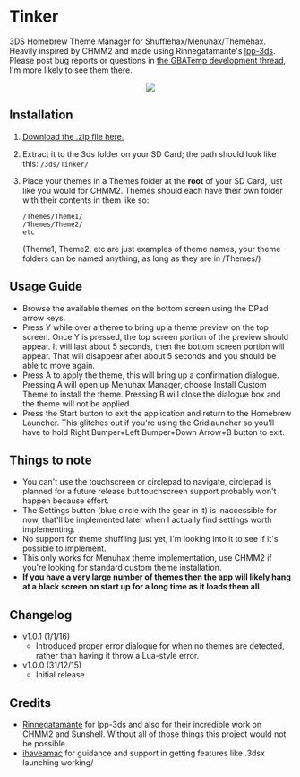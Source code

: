 # Tinker
3DS Homebrew Theme Manager for Shufflehax/Menuhax/Themehax. Heavily inspired by CHMM2 and made using Rinnegatamante's [lpp-3ds](https://gbatemp.net/threads/release-lua-player-plus-3ds-lpp-3ds-lua-interpreter-for-3ds.384202/). Please post bug reports or questions in [the GBATemp development thread](https://gbatemp.net/threads/tinker-shuffle-menuhax-theme-manager.407445/), I'm more likely to see them there.

<p align="center">
  <img src="https://i.imgur.com/751cheX.png">
</p>

## Installation
1. [Download the .zip file here.](https://github.com/HeyItsJono/Tinker/releases/latest)
2. Extract it to the 3ds folder on your SD Card; the path should look like this: `/3ds/Tinker/`
3. Place your themes in a Themes folder at the __root__ of your SD Card, just like you would for CHMM2. Themes should each have their own folder with their contents in them like so:
   
   ```
   /Themes/Theme1/
   /Themes/Theme2/
   etc
   ```
  
   (Theme1, Theme2, etc are just examples of theme names, your theme folders can be named anything, as long as they are in /Themes/)

## Usage Guide
* Browse the available themes on the bottom screen using the DPad arrow keys.
* Press Y while over a theme to bring up a theme preview on the top screen. Once Y is pressed, the top screen portion of the preview should appear. It will last about 5 seconds, then the bottom screen portion will appear. That will disappear after about 5 seconds and you should be able to move again.
* Press A to apply the theme, this will bring up a confirmation dialogue. Pressing A will open up Menuhax Manager, choose Install Custom Theme to install the theme. Pressing B will close the dialogue box and the theme will not be applied.
* Press the Start button to exit the application and return to the Homebrew Launcher. This glitches out if you're using the Gridlauncher so you'll have to hold Right Bumper+Left Bumper+Down Arrow+B button to exit.

## Things to note
* You can't use the touchscreen or circlepad to navigate, circlepad is planned for a future release but touchscreen support probably won't happen because effort.
* The Settings button (blue circle with the gear in it) is inaccessible for now, that'll be implemented later when I actually find settings worth implementing.
* No support for theme shuffling just yet, I'm looking into it to see if it's possible to implement.
* This only works for Menuhax theme implementation, use CHMM2 if you're looking for standard custom theme installation.
* __If you have a very large number of themes then the app will likely hang at a black screen on start up for a long time as it loads them all__

## Changelog
* v1.0.1 (1/1/16)
  * Introduced proper error dialogue for when no themes are detected, rather than having it throw a Lua-style error.
* v1.0.0 (31/12/15)
  * Initial release

## Credits
* [Rinnegatamante](https://gbatemp.net/members/rinnegatamante.356821/) for lpp-3ds and also for their incredible work on CHMM2 and Sunshell. Without all of those things this project would not be possible.
* [ihaveamac](https://gbatemp.net/members/ihaveamac.364799/) for guidance and support in getting features like .3dsx launching working/
